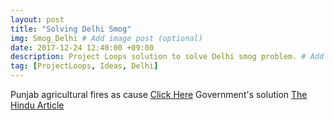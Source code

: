 ```yaml
---
layout: post
title: "Solving Delhi Smog"
img: Smog_Delhi # Add image post (optional)
date: 2017-12-24 12:40:00 +09:00
description: Project Loops solution to solve Delhi smog problem. # Add post description (optional)
tag: [ProjectLoops, Ideas, Delhi]
---
```


Punjab agricultural fires as cause [Click Here](https://www.nasa.gov/feature/goddard/agricultural-fires-in-indias-punjab-region)
Government's solution [The Hindu Article](http://www.thehindu.com/todays-paper/tp-opinion/the-flaming-fields-of-punjab/article19935665.ece)
